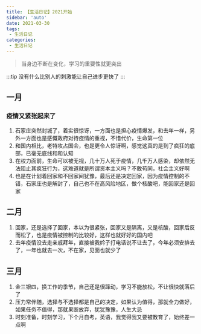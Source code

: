 ```yaml
---
title: 【生活日记】2021开始
sidebar: 'auto'
date: 2021-03-30
tags:
 - 生活日记
categories:
 - 生活日记
---
```


> 当身边不断在变化，学习的重要性就更突出
<!-- more -->
:::tip
没有什么比别人的刺激能让自己进步更快了
:::

## 一月

### 疫情又紧张起来了

1. 石家庄突然封城了，着实很惊讶，一方面也是担心疫情爆发，和去年一样，另外一方面也是感慨政府对待疫情的重视，不惜代价，生命第一位
2. 和国内相比，老特攻占国会，也是更令人惊讶啊，感觉这真的是到了疯狂的底部，已毫无底线和和认知
3. 在权力面前，生命可以被无视，几十万人死于疫情，几千万人感染，却依然无法阻止其疯狂行为，这难道就是所谓资本主义吗？不敢苟同，社会主义好啊
4. 也是在计划着回家和不回家间犹豫，最后还是决定回家，因为疫情控制的不错，石家庄也是解封了，自己也不在高风险地区，做个核酸吧，能回家还是回家

## 二月

1. 回家，还是选择了回家，本以为很紧张，回家又是隔离，又是核酸，回家后反而松了，也是疫情被控制的比较好，这样也就好好的国内吧
2. 去年疫情没去走亲戚拜年，直接被我妗子打电话说不让去了，今年必须安排去了，一年也就去一次，不在家，见面也就少了

## 三月

1. 金三银四，换工作的季节，自己还是很躁动，学习不能放松，不让很快就落后了
2. 压力常伴随，选择与不选择都是自己的决定，如果认为值得，那就全力做好，如果任务不值得，那就果断放弃，犹犹豫豫，人生大忌
3. 时刻准备，时刻学习，下个月自考，英语，我觉得我又要被教育了，始终差一点啊

